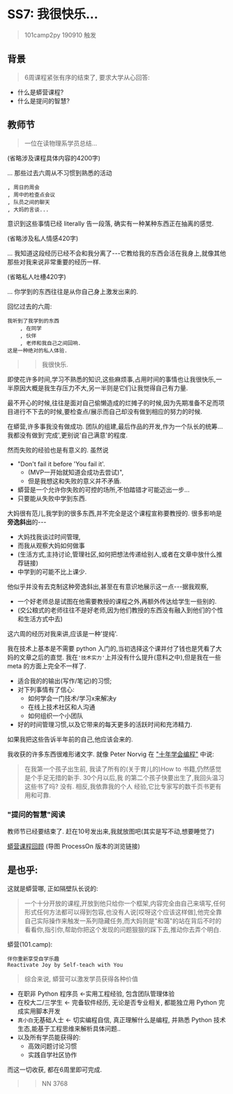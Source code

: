 # SS7: 我很快乐...
> 101camp2py 190910 触发

## 背景
> 6周课程紧张有序的结束了, 要求大学从心回答:


- 什么是蟒营课程?
- 什么是提问的智慧?

## 教师节
> 一位在读物理系学员总结...

(省略涉及课程具体内容的4200字)

... 那些过去六周从不习惯到熟悉的活动

    , 周日的周会
    , 周中的检查点会议
    , 队员之间的聊天
    , 大妈的言谈... 

意识到这些事情已经 literally 告一段落,
确实有一种某种东西正在抽离的感觉. 

(省略涉及私人情感420字)

... 我知道这段经历已经不会和我分离了---它教给我的东西会活在我身上,就像其他那些对我来说非常重要的经历一样. 

(省略私人吐槽420字)


... 你学到的东西往往是从你自己身上激发出来的. 

回忆过去的六周:

    我听到了我学到的东西
        , 在同学
        , 伙伴
        , 老师和我自己之间回响. 
    这是一种绝对的私人体验. 

>> 我很快乐. 

即使花许多时间,学习不熟悉的知识,这些麻烦事,占用时间的事情也让我很快乐,一半原因大概是我生存压力不大,另一半则是它们让我觉得自己有力量. 

最不开心的时候,往往是面对自己偷懒造成的烂摊子的时候,因为先期准备不足而项目进行不下去的时候,要检查点/展示而自己却没有做到相应的努力的时候. 

在蟒营,许多事我没有做成功. 团队的组建,最后作品的开发,作为一个队长的统筹... 我都没有做到'完成',更别说'自己满意'的程度. 

然而失败的经验也是有意义的. 虽然说 

- "Don't fail it before 'You fail it'. 
    + (MVP一开始就知道会成功去尝试)",
    + 但是我想这和失败的意义并不矛盾. 
- 蟒营是一个允许你失败的可控的场所,不怕踏错才可能迈出一步... 
- 只要能从失败中学到东西. 

大妈很有范儿,我学到的很多东西,并不完全是这个课程宣称要教授的. 很多影响是**旁逸斜出**的---

- 大妈找我谈过时间管理,
- 而我从观察大妈如何做事
- (生活方式,主持讨论,管理社区,如何把想法传递给别人,或者在文章中放什么推荐链接)
- 中学到的可能不比上课少. 

他似乎并没有去克制这种旁逸斜出,甚至在有意识地展示这一点---据我观察,

- 一个好老师总是试图在他需要教授的课程之外,再额外传达给学生一些别的. 
- (交公粮式的老师往往不是好老师,因为他们教授的东西没有融入到他们的个性和生活方式中去)

这六周的经历对我来讲,应该是一种'提纯'. 

我在技术上基本是不需要 python 入门的,当初选择这个课并付了钱也是凭看了大妈的文章之后的直觉. 我在`'技术实力'`上并没有什么提升(意料之中),但是我在一些 meta 的方面上完全不一样了. 

- 适合我的的输出(写作/笔记)的习惯;
- 对下列事情有了信心:
  - 如何学会一门技术/学习x来解决y
  - 在线上技术社区和人沟通
  - 如何组织一个小团队
- 好的时间管理习惯,以及它带来的每天更多的活跃时间和充沛精力. 

如果我把这些告诉半年前的自己,他应该会来的. 

我收获的许多东西很难形诸文字. 就像 Peter Norvig 在 ["十年学会编程"](http://daiyuwen.freeshell.org/gb/misc/21-days-cn.html) 中说:

> 在我第一个孩子出生前, 我读了所有的(关于育儿的)How to 书籍,仍然感觉是个手足无措的新手. 30个月以后,我 的第二个孩子快要出生了,我回头温习这些书了吗? 没有. 相反,我依靠我的个人 经验,它比专家写的数千页书更有用和可靠. 

### "提问的智慧"阅读
教师节已经要结束了. 赶在10号发出来,我就放图吧(其实是写不动,想要睡觉了)

[蟒营课程回顾](https://www.processon.com/view/link/5d77cdcae4b017f7e0358d60)
(导图 ProcessOn 版本的浏览链接)


## 是也乎:
这就是蟒营哪, 正如隔壁队长说的:

> 一个十分开放的课程,开放到他只给你一个框架,内容完全由自己来填写,任何形式任何方法都可以得到包容,也没有人说[哎呀这个应该这样做],他完全靠自己实际操作来触发一系列隐藏任务,而大妈则是"和蔼"的站在背后不时的看看你,指引你,帮助你把这个发现的问题狠狠的踩下去,推动你去弄个明白. 

蟒营(101.camp): 

    伴你重新享受自学乐趣
    Reactivate Joy by Self-teach with You


> 综合来说, 蟒营可以激发学员获得各种价值


- 在职非 Python 程序员 <-实用工程经验, 包含团队管理体验
- 在校大二/三学生 <-  完备软件经历, 无论是否专业相关, 都能独立用 Python 完成实用脚本开发
- `真小白`无基础人士 <- 切实编程自信, 真正理解什么是编程, 并熟悉 Python 技术生态,能基于工程思维来解析具体问题..
- 以及所有学员能获得的:
    + 高效问题讨论习惯
    + 实践自学社区协作


而这一切收获, 都在6周里即可完成.




>> NN 3768
